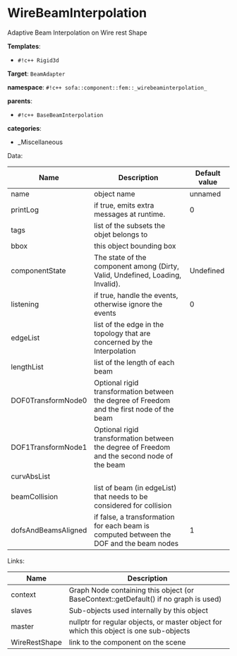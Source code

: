 # WireBeamInterpolation

Adaptive Beam Interpolation on Wire rest Shape


__Templates__:

- `#!c++ Rigid3d`

__Target__: `BeamAdapter`

__namespace__: `#!c++ sofa::component::fem::_wirebeaminterpolation_`

__parents__: 

- `#!c++ BaseBeamInterpolation`

__categories__: 

- _Miscellaneous

Data: 

<table>
<thead>
    <tr>
        <th>Name</th>
        <th>Description</th>
        <th>Default value</th>
    </tr>
</thead>
<tbody>
	<tr>
		<td>name</td>
		<td>
object name
</td>
		<td>unnamed</td>
	</tr>
	<tr>
		<td>printLog</td>
		<td>
if true, emits extra messages at runtime.
</td>
		<td>0</td>
	</tr>
	<tr>
		<td>tags</td>
		<td>
list of the subsets the objet belongs to
</td>
		<td></td>
	</tr>
	<tr>
		<td>bbox</td>
		<td>
this object bounding box
</td>
		<td></td>
	</tr>
	<tr>
		<td>componentState</td>
		<td>
The state of the component among (Dirty, Valid, Undefined, Loading, Invalid).
</td>
		<td>Undefined</td>
	</tr>
	<tr>
		<td>listening</td>
		<td>
if true, handle the events, otherwise ignore the events
</td>
		<td>0</td>
	</tr>
	<tr>
		<td>edgeList</td>
		<td>
list of the edge in the topology that are concerned by the Interpolation
</td>
		<td></td>
	</tr>
	<tr>
		<td>lengthList</td>
		<td>
list of the length of each beam
</td>
		<td></td>
	</tr>
	<tr>
		<td>DOF0TransformNode0</td>
		<td>
Optional rigid transformation between the degree of Freedom and the first node of the beam
</td>
		<td></td>
	</tr>
	<tr>
		<td>DOF1TransformNode1</td>
		<td>
Optional rigid transformation between the degree of Freedom and the second node of the beam
</td>
		<td></td>
	</tr>
	<tr>
		<td>curvAbsList</td>
		<td>

</td>
		<td></td>
	</tr>
	<tr>
		<td>beamCollision</td>
		<td>
list of beam (in edgeList) that needs to be considered for collision
</td>
		<td></td>
	</tr>
	<tr>
		<td>dofsAndBeamsAligned</td>
		<td>
if false, a transformation for each beam is computed between the DOF and the beam nodes
</td>
		<td>1</td>
	</tr>

</tbody>
</table>

Links: 

| Name | Description |
| ---- | ----------- |
|context|Graph Node containing this object (or BaseContext::getDefault() if no graph is used)|
|slaves|Sub-objects used internally by this object|
|master|nullptr for regular objects, or master object for which this object is one sub-objects|
|WireRestShape|link to the component on the scene|



